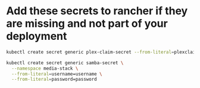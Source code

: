 # Add these secrets to rancher if they are missing and not part of your deployment

```bash
kubectl create secret generic plex-claim-secret --from-literal=plexclaimtoken -n media-stack

kubectl create secret generic samba-secret \
  --namespace media-stack \
  --from-literal=username=username \
  --from-literal=password=password
```